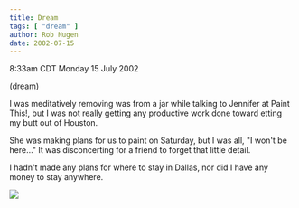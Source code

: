 ```yaml
---
title: Dream
tags: [ "dream" ]
author: Rob Nugen
date: 2002-07-15
---
```


<p class=date>8:33am CDT Monday 15 July 2002</p>

<p class=note>(dream)</p>

<p class=dream>I was meditatively removing was from a jar while
talking to Jennifer at Paint This!, but I was not really getting any
productive work done toward etting my butt out of Houston.</p>

<p class=dream>She was making plans for us to paint on Saturday, but I
was all, "I won't be here..."  It was disconcerting for a friend to
forget that little detail.</p>

<p class=dream>I hadn't made any plans for where to stay in Dallas,
nor did I have any money to stay anywhere.</p>

<p><img src="/images/rob/wL-ROB.gif"/></p>
